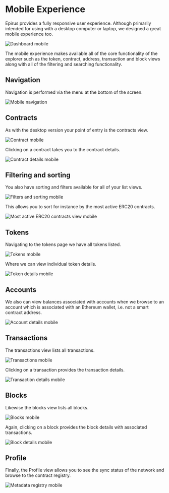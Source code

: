 # Mobile Experience

Epirus provides a fully responsive user experience. Although primarily intended for using with a desktop computer or laptop, we designed a great mobile experience too.

![Dashboard mobile](./img/dashboard_mobile.png)

The mobile experience makes available all of the core functionality of the explorer such as the token, contract, address, transaction and block views along with all of the filtering and searching functionality.

## Navigation

Navigation is performed via the menu at the bottom of the screen.

![Mobile navigation](./img/mobile_navigation.png)

## Contracts

As with the desktop version your point of entry is the contracts view.

![Contract mobile](./img/contracts_mobile.png)

Clicking on a contract takes you to the contract details.

![Contract details mobile](./img/contract_details_mobile.png)

## Filtering and sorting

You also have sorting and filters available for all of your list views.

![Filters and sorting mobile](./img/filters_sorting_mobile.png)

This allows you to sort for instance by the most active ERC20 contracts.

![Most active ERC20 contracts view mobile](./img/most_active_erc20_contracts_mobile.png)

## Tokens

Navigating to the tokens page we have all tokens listed.

![Tokens mobile](./img/tokens_mobile.png)

Where we can view individual token details.

![Token details mobile](./img/token_details_mobile.png)

## Accounts

We also can view balances associated with accounts when we browse to an account which is associated with an Ethereum wallet, i.e. not a smart contract address.

![Account details mobile](./img/account_details_mobile.png)

## Transactions

The transactions view lists all transactions.

![Transactions mobile](./img/transactions_mobile.png)

Clicking on a transaction provides the transaction details.

![Transaction details mobile](./img/transaction_details_mobile.png)

## Blocks

Likewise the blocks view lists all blocks.

![Blocks mobile](./img/blocks_mobile.png)

Again, clicking on a block provides the block details with associated transactions.

![Block details mobile](./img/block_details_mobile.png)

## Profile

Finally, the Profile view allows you to see the sync status of the network and browse to the contract registry.

![Metadata registry mobile](./img/metadata_registry_mobile.png)
